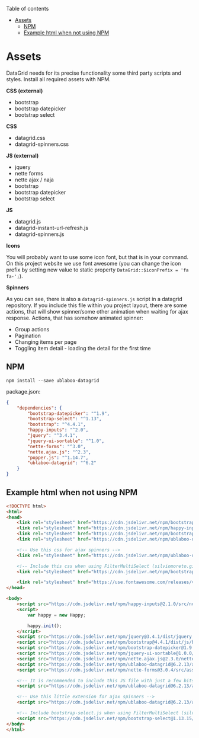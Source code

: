 Table of contents

- [Assets](#assets)
	- [NPM](#npm)
	- [Example html when not using NPM](#example-html-when-not-using-npm)

# Assets

DataGrid needs for its precise functionality some third party scripts and styles. Install all required assets with NPM.

**CSS (external)**

- bootstrap
- bootstrap datepicker
- bootstrap select

**CSS**

- datagrid.css
- datagrid-spinners.css

**JS (external)**

- jquery
- nette forms
- nette ajax / naja
- bootstrap
- bootstrap datepicker
- bootstrap select

**JS**

- datagrid.js
- datagrid-instant-url-refresh.js
- datagrid-spinners.js

**Icons**

You will probably want to use some icon font, but that is in your command.
On this project website we use font awesome (you can change the icon prefix by setting new value to static property `DataGrid::$iconPrefix = 'fa fa-';`).

**Spinners**

As you can see, there is also a `datagrid-spinners.js` script in a datagrid repository. If you include this file within you project layout, there are some actions, that will show spinner/some other animation when waiting for ajax response. Actions, that has somehow animated spinner:

- Group actions
- Pagination
- Changing items per page
- Toggling item detail - loading the detail for the first time

## NPM

```
npm install --save ublaboo-datagrid
```

package.json:

```json
{
	"dependencies": {
		"bootstrap-datepicker": "^1.9",
		"bootstrap-select": "^1.13",
		"bootstrap": "^4.4.1",
		"happy-inputs": "^2.0",
		"jquery": "^3.4.1",
		"jquery-ui-sortable": "^1.0",
		"nette-forms": "^3.0",
		"nette.ajax.js": "^2.3",
		"popper.js": "^1.14.7",
		"ublaboo-datagrid": "^6.2"
	}
}
```

## Example html when not using NPM

```html
<!DOCTYPE html>
<html>
<head>
	<link rel="stylesheet" href="https://cdn.jsdelivr.net/npm/bootstrap@4.4.1/dist/css/bootstrap.css">
	<link rel="stylesheet" href="https://cdn.jsdelivr.net/npm/happy-inputs@2.0.4/src/happy.css">
	<link rel="stylesheet" href="https://cdn.jsdelivr.net/npm/bootstrap-datepicker@1.9.0/dist/css/bootstrap-datepicker.css">
	<link rel="stylesheet" href="https://cdn.jsdelivr.net/npm/ublaboo-datagrid@6.2.13/assets/datagrid.css">

	<!-- Use this css for ajax spinners -->
	<link rel="stylesheet" href="https://cdn.jsdelivr.net/npm/ublaboo-datagrid@6.2.13/assets/datagrid-spinners.css">

	<!-- Include this css when using FilterMultiSelect (silviomoreto.github.io/bootstrap-select) -->
	<link rel="stylesheet" href="https://cdn.jsdelivr.net/npm/bootstrap-select@1.13.15/dist/css/bootstrap-select.css">

	<link rel="stylesheet" href="https://use.fontawesome.com/releases/v5.8.2/css/all.css" integrity="sha384-oS3vJWv+0UjzBfQzYUhtDYW+Pj2yciDJxpsK1OYPAYjqT085Qq/1cq5FLXAZQ7Ay" crossorigin="anonymous">
</head>

<body>
	<script src="https://cdn.jsdelivr.net/npm/happy-inputs@2.1.0/src/nomodule-es5-fallback.js"></script>
	<script>
		var happy = new Happy;

		happy.init();
	</script>
	<script src="https://cdn.jsdelivr.net/npm/jquery@3.4.1/dist/jquery.js"></script>
	<script src="https://cdn.jsdelivr.net/npm/bootstrap@4.4.1/dist/js/bootstrap.js"></script>
	<script src="https://cdn.jsdelivr.net/npm/bootstrap-datepicker@1.9.0/dist/js/bootstrap-datepicker.js"></script>
	<script src="https://cdn.jsdelivr.net/npm/jquery-ui-sortable@1.0.0/jquery-ui.min.js"></script>
	<script src="https://cdn.jsdelivr.net/npm/nette.ajax.js@2.3.0/nette.ajax.js"></script>
	<script src="https://cdn.jsdelivr.net/npm/ublaboo-datagrid@6.2.13/assets/datagrid.js"></script>
	<script src="https://cdn.jsdelivr.net/npm/nette-forms@3.0.4/src/assets/netteForms.min.js"></script>

	<!-- It is recommended to include this JS file with just a few bits. It refreshes URL on non ajax request -->
	<script src="https://cdn.jsdelivr.net/npm/ublaboo-datagrid@6.2.13/assets/datagrid-instant-url-refresh.js"></script>

	<!-- Use this little extension for ajax spinners -->
	<script src="https://cdn.jsdelivr.net/npm/ublaboo-datagrid@6.2.13/assets/datagrid-spinners.js"></script>

	<!-- Include bootstrap-select.js when using FilterMultiSelect (silviomoreto.github.io/bootstrap-select) -->
	<script src="https://cdn.jsdelivr.net/npm/bootstrap-select@1.13.15/dist/js/bootstrap-select.js"></script>
</body>
</html>
```
